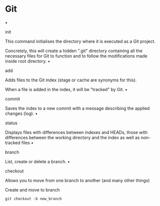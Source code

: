 # Git 


•

init

This command initialises the directory where it is executed as a Git project.

Concretely, this will create a hidden ".git" directory containing all the necessary files for Git to function and to follow the modifications made inside root directory.
•

add

Adds files to the Git index (stage or cache are synonyms for this).

When a file is added in the index, it will be "tracked" by Git.
•

commit

Saves the index to a new commit with a message describing the applied changes (log).
•

status

Displays files with differences between indexes and HEADs, those with differences between the working directory and the index as well as non-tracked files
•

branch

List, create or delete a branch.
•

checkout

Allows you to move from one branch to another (and many other things)

Create and move to branch
```
git checkout -b new_branch
```
